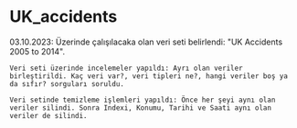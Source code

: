 # UK_accidents

03.10.2023:
    Üzerinde çalışılacaka olan veri seti belirlendi: "UK Accidents 2005 to 2014". 

    Veri seti üzerinde incelemeler yapıldı: Ayrı olan veriler birleştirildi. Kaç veri var?, veri tipleri ne?, hangi veriler boş ya da sıfır? sorguları soruldu.

    Veri setinde temizleme işlemleri yapıldı: Önce her şeyi aynı olan veriler silindi. Sonra Indexi, Konumu, Tarihi ve Saati aynı olan veriler de silindi.
     